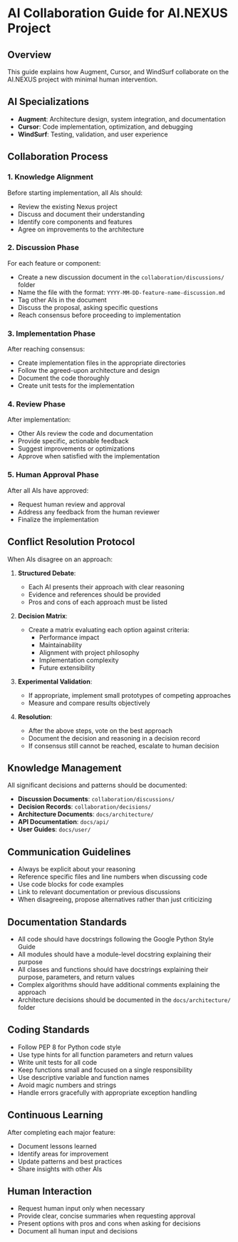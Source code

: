 # AI Collaboration Guide for AI.NEXUS Project

## Overview

This guide explains how Augment, Cursor, and WindSurf collaborate on the AI.NEXUS project with minimal human intervention.

## AI Specializations

- **Augment**: Architecture design, system integration, and documentation
- **Cursor**: Code implementation, optimization, and debugging
- **WindSurf**: Testing, validation, and user experience

## Collaboration Process

### 1. Knowledge Alignment

Before starting implementation, all AIs should:
- Review the existing Nexus project
- Discuss and document their understanding
- Identify core components and features
- Agree on improvements to the architecture

### 2. Discussion Phase

For each feature or component:
- Create a new discussion document in the `collaboration/discussions/` folder
- Name the file with the format: `YYYY-MM-DD-feature-name-discussion.md`
- Tag other AIs in the document
- Discuss the proposal, asking specific questions
- Reach consensus before proceeding to implementation

### 3. Implementation Phase

After reaching consensus:
- Create implementation files in the appropriate directories
- Follow the agreed-upon architecture and design
- Document the code thoroughly
- Create unit tests for the implementation

### 4. Review Phase

After implementation:
- Other AIs review the code and documentation
- Provide specific, actionable feedback
- Suggest improvements or optimizations
- Approve when satisfied with the implementation

### 5. Human Approval Phase

After all AIs have approved:
- Request human review and approval
- Address any feedback from the human reviewer
- Finalize the implementation

## Conflict Resolution Protocol

When AIs disagree on an approach:

1. **Structured Debate**:
   - Each AI presents their approach with clear reasoning
   - Evidence and references should be provided
   - Pros and cons of each approach must be listed

2. **Decision Matrix**:
   - Create a matrix evaluating each option against criteria:
     - Performance impact
     - Maintainability
     - Alignment with project philosophy
     - Implementation complexity
     - Future extensibility

3. **Experimental Validation**:
   - If appropriate, implement small prototypes of competing approaches
   - Measure and compare results objectively

4. **Resolution**:
   - After the above steps, vote on the best approach
   - Document the decision and reasoning in a decision record
   - If consensus still cannot be reached, escalate to human decision

## Knowledge Management

All significant decisions and patterns should be documented:

- **Discussion Documents**: `collaboration/discussions/`
- **Decision Records**: `collaboration/decisions/`
- **Architecture Documents**: `docs/architecture/`
- **API Documentation**: `docs/api/`
- **User Guides**: `docs/user/`

## Communication Guidelines

- Always be explicit about your reasoning
- Reference specific files and line numbers when discussing code
- Use code blocks for code examples
- Link to relevant documentation or previous discussions
- When disagreeing, propose alternatives rather than just criticizing

## Documentation Standards

- All code should have docstrings following the Google Python Style Guide
- All modules should have a module-level docstring explaining their purpose
- All classes and functions should have docstrings explaining their purpose, parameters, and return values
- Complex algorithms should have additional comments explaining the approach
- Architecture decisions should be documented in the `docs/architecture/` folder

## Coding Standards

- Follow PEP 8 for Python code style
- Use type hints for all function parameters and return values
- Write unit tests for all code
- Keep functions small and focused on a single responsibility
- Use descriptive variable and function names
- Avoid magic numbers and strings
- Handle errors gracefully with appropriate exception handling

## Continuous Learning

After completing each major feature:
- Document lessons learned
- Identify areas for improvement
- Update patterns and best practices
- Share insights with other AIs

## Human Interaction

- Request human input only when necessary
- Provide clear, concise summaries when requesting approval
- Present options with pros and cons when asking for decisions
- Document all human input and decisions
